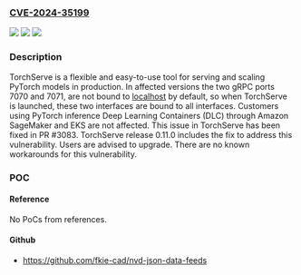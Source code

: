 ### [CVE-2024-35199](https://cve.mitre.org/cgi-bin/cvename.cgi?name=CVE-2024-35199)
![](https://img.shields.io/static/v1?label=Product&message=serve&color=blue)
![](https://img.shields.io/static/v1?label=Version&message=%3D%20%3E%3D%200.3.0%2C%20%3C%200.11.0%20&color=brighgreen)
![](https://img.shields.io/static/v1?label=Vulnerability&message=CWE-668%3A%20Exposure%20of%20Resource%20to%20Wrong%20Sphere&color=brighgreen)

### Description

TorchServe is a flexible and easy-to-use tool for serving and scaling PyTorch models in production. In affected versions the two gRPC ports 7070 and 7071, are not bound to [localhost](http://localhost/) by default, so when TorchServe is launched, these two interfaces are bound to all interfaces. Customers using PyTorch inference Deep Learning Containers (DLC) through Amazon SageMaker and EKS are not affected. This issue in TorchServe has been fixed in PR #3083. TorchServe release 0.11.0 includes the fix to address this vulnerability. Users are advised to upgrade. There are no known workarounds for this vulnerability.

### POC

#### Reference
No PoCs from references.

#### Github
- https://github.com/fkie-cad/nvd-json-data-feeds

